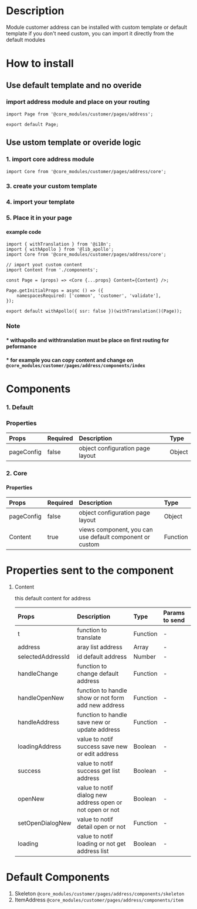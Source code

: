 # Description

Module customer address can be installed with custom template or default template
if you don't need custom, you can import it directly from the default modules


# How to install
## Use default template and no overide
### import address module and place on your routing
````
import Page from '@core_modules/customer/pages/address';

export default Page;
````

## Use ustom template or overide logic
### 1. import core address module

````
import Core from '@core_modules/customer/pages/address/core';
````


### 3. create your custom template
### 4. import your template
### 5. Place it in your page
#### example code
````
import { withTranslation } from '@i18n';
import { withApollo } from '@lib_apollo';
import Core from '@core_modules/customer/pages/address/core';

// import yout custom content
import Content from './components';

const Page = (props) => <Core {...props} Content={Content} />;

Page.getInitialProps = async () => ({
    namespacesRequired: ['common', 'customer', 'validate'],
});

export default withApollo({ ssr: false })(withTranslation()(Page));

````

### Note
#### * withapollo and withtranslation must be place on first routing for peformance
#### * for example you can copy content and change on `@core_modules/customer/pages/address/components/index`

# Components
### 1. Default
### Properties
| Props       | Required | Description | Type |
| :---        | :---     | :---        |:---  |
| pageConfig  |  false   | object configuration page layout      | Object|


### 2. Core
#### Properties
| Props       | Required | Description | Type |
| :---        | :---     | :---        |:---  |
| pageConfig  |  false   | object configuration page layout      | Object|
| Content      |  true    | views component, you can use default component or custom | Function |


# Properties sent to the component

1. Content

    this default content for address


    | Props       | Description | Type | Params to send |
    | :---        | :---        |:---  | :---  |
    | t     |  function to translate      | Function | - | 
    | address     |  aray list address   | Array | - | 
    | selectedAddressId     |  id default address   | Number | - |
    | handleChange     |  function to change default address | Function | - | 
    | handleOpenNew     |  function to handle show or not form add new address   | Function | - | 
    | handleAddress     |  function to handle save new or update address  | Function | - | 
    | loadingAddress     |  value to notif success save new or edit address   | Boolean | - | 
    | success     |  value to notif success get list address | Boolean | - | 
    | openNew     |  value to notif dialog new address open or not open or not   | Boolean | - | 
    | setOpenDialogNew     |  value to notif detail open or not   | Function | - | 
    | loading     |  value to notif loading or not get address list     | Boolean | - | 


# Default Components

1. Skeleton `@core_modules/customer/pages/address/components/skeleton`
2. ItemAddress `@core_modules/customer/pages/address/components/item`
